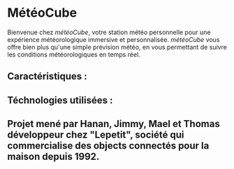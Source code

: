 # MétéoCube

Bienvenue chez _météoCube_, votre station météo personnelle pour une expérience météorologique immersive et personnalisée. _météoCube_ vous offre bien plus qu'une simple prévision météo, en vous permettant de suivre les conditions météorologiques en temps réel.

## Caractéristiques :

## Téchnologies utilisées :

## Projet mené par Hanan, Jimmy, Mael  et Thomas développeur chez "Lepetit", société qui commercialise des objects connectés pour la maison depuis 1992.
